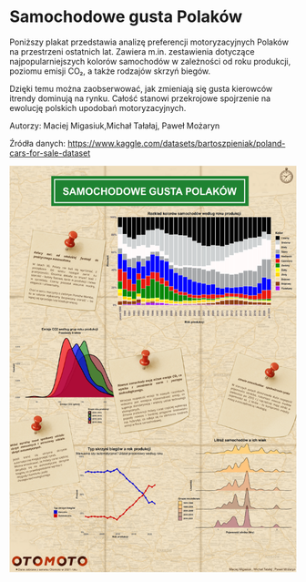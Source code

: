 # Samochodowe gusta Polaków
Poniższy plakat przedstawia analizę preferencji motoryzacyjnych Polaków na przestrzeni ostatnich lat.
Zawiera m.in. zestawienia dotyczące najpopularniejszych kolorów samochodów w zależności od roku produkcji, poziomu emisji CO₂, a także rodzajów skrzyń biegów.

Dzięki temu można zaobserwować, jak zmieniają się gusta kierowców itrendy dominują na rynku.
Całość stanowi przekrojowe spojrzenie na ewolucję polskich upodobań motoryzacyjnych. 

Autorzy: 
Maciej Migasiuk,Michał Tałałaj, Paweł Możaryn

Źródła danych: 
https://www.kaggle.com/datasets/bartoszpieniak/poland-cars-for-sale-dataset

<img src="Migasiuk_Tałałaj_Możaryn.png" align="center" width="600"/>
